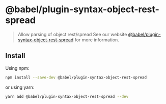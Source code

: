 # @babel/plugin-syntax-object-rest-spread
> Allow parsing of object rest/spread
See our website [@babel/plugin-syntax-object-rest-spread](https://babeljs.io/docs/en/next/babel-plugin-syntax-object-rest-spread.html) for more information.
## Install
Using npm:
```sh
npm install --save-dev @babel/plugin-syntax-object-rest-spread
```
or using yarn:
```sh
yarn add @babel/plugin-syntax-object-rest-spread --dev
```
